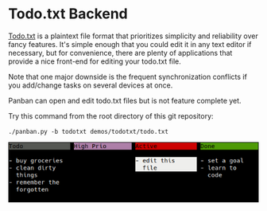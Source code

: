 # Todo.txt Backend

[Todo.txt](http://todotxt.org/) is a plaintext file format that prioritizes simplicity and reliability over fancy features.  It's simple enough that you could edit it in any text editor if necessary, but for convenience, there are plenty of applications that provide a nice front-end for editing your todo.txt file.

Note that one major downside is the frequent synchronization conflicts if you
add/change tasks on several devices at once.

Panban can open and edit todo.txt files but is not feature complete yet.

Try this command from the root directory of this git repository:

```
./panban.py -b todotxt demos/todotxt/todo.txt
```

![Screenshot of Panban viewing the todo.txt file in this folder](screenshot_todotxt.png)
